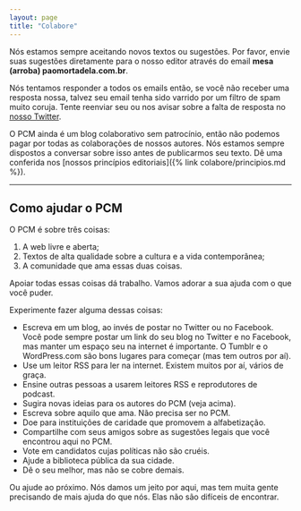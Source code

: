 ```yaml
---
layout: page
title: "Colabore"
---
```


Nós estamos sempre aceitando novos textos ou sugestões. Por favor, envie suas sugestões diretamente para o nosso editor através do email **mesa (arroba) paomortadela.com.br**.

Nós tentamos responder a todos os emails então, se você não receber uma resposta nossa, talvez seu email tenha sido varrido por um filtro de spam muito coruja. Tente reenviar seu ou nos avisar sobre a falta de resposta no [nosso Twitter](https://twitter.com/paomortadela).

O PCM ainda é um blog colaborativo sem patrocínio, então não podemos pagar por todas as colaborações de nossos autores. Nós estamos sempre dispostos a conversar sobre isso antes de publicarmos seu texto. Dê uma conferida nos [nossos princípios editoriais]({% link colabore/principios.md %}).

***

## Como ajudar o PCM


O PCM é sobre três coisas:

1. A web livre e aberta;
2. Textos de alta qualidade sobre a cultura e a vida contemporânea;
3.  A comunidade que ama essas duas coisas.

Apoiar todas essas coisas dá trabalho. Vamos adorar a sua ajuda com o que você puder.

Experimente fazer alguma dessas coisas:

- Escreva em um blog, ao invés de postar no Twitter ou no Facebook. Você pode sempre postar um link do seu blog no Twitter e no Facebook, mas manter um espaço seu na internet é importante. O Tumblr e o WordPress.com são bons lugares para começar (mas tem outros por aí).
- Use um leitor RSS para ler na internet. Existem muitos por aí, vários de graça.
- Ensine outras pessoas a usarem leitores RSS e reprodutores de podcast.
- Sugira novas ideias para os autores do PCM (veja acima).
- Escreva sobre aquilo que ama. Não precisa ser no PCM.
- Doe para instituições de caridade que promovem a alfabetização.
- Compartilhe com seus amigos sobre as sugestões legais que você encontrou aqui no PCM.
- Vote em candidatos cujas políticas não são cruéis.
- Ajude a biblioteca pública da sua cidade.
- Dê o seu melhor, mas não se cobre demais.

Ou ajude ao próximo. Nós damos um jeito por aqui, mas tem muita gente precisando de mais ajuda do que nós. Elas não são difíceis de encontrar.
